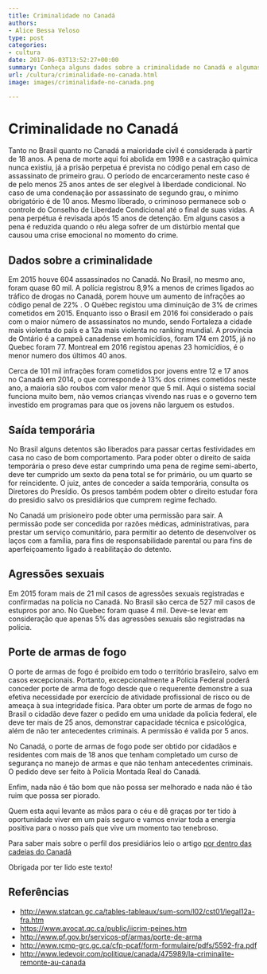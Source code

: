```yaml
---
title: Criminalidade no Canadá
authors:
- Alice Bessa Veloso
type: post
categories:
- cultura
date: 2017-06-03T13:52:27+00:00
summary: Conheça alguns dados sobre a criminalidade no Canadá e algumas das questões legais naquele que é o oitavo país mais pacífico do mundo.
url: /cultura/criminalidade-no-canada.html
image: images/criminalidade-no-canada.png

---
```

# Criminalidade no Canadá

Tanto no Brasil quanto no Canadá a maioridade civil é considerada à partir de 18 anos. A pena de morte aqui foi abolida em 1998 e a castração química nunca existiu, já a prisão perpetua é prevista no código penal em caso de assassinato de primeiro grau. O período de encarceramento neste caso é de pelo menos 25 anos antes de ser elegível à liberdade condicional. No caso de uma condenação por assassinato de segundo grau, o mínimo obrigatório é de 10 anos. Mesmo liberado, o criminoso permanece sob o controle do Conselho de Liberdade Condicional até o final de suas vidas. A pena perpétua é revisada após 15 anos de detenção. Em alguns casos a pena é reduzida quando o réu alega sofrer de um distúrbio mental que causou uma crise emocional no momento do crime.

## Dados sobre a criminalidade

Em 2015 houve 604 assassinados no Canadá. No Brasil, no mesmo ano, foram quase 60 mil. A polícia registrou 8,9% a menos de crimes ligados ao tráfico de drogas no Canadá, porem houve um aumento de infrações ao código penal de 22% . O Québec registou uma diminuição de 3% de crimes cometidos em 2015. Enquanto isso o Brasil em 2016 foi considerado o país com o maior número de assassinatos no mundo, sendo Fortaleza a cidade mais violenta do país e a 12a mais violenta no ranking mundial. A província de Ontário é a campeã canadense em homicídios, foram 174 em 2015, já no Quebec foram 77. Montreal em 2016 registou apenas 23 homicídios, é o menor numero dos últimos 40 anos.

Cerca de 101 mil infrações foram cometidos por jovens entre 12 e 17 anos no Canadá em 2014, o que corresponde à 13% dos crimes cometidos neste ano, a maioria são roubos com valor menor que 5 mil. Aqui o sistema social funciona muito bem, não vemos crianças vivendo nas ruas e o governo tem investido em programas para que os jovens não larguem os estudos.

## Saída temporária

No Brasil alguns detentos são liberados para passar certas festividades em casa no caso de bom comportamento. Para poder obter o direito de saída temporária o preso deve estar cumprindo uma pena de regime semi-aberto, deve ter cumprido um sexto da pena total se for primário, ou um quarto se for reincidente. O juiz, antes de conceder a saída temporária, consulta os Diretores do Presídio. Os presos também podem obter o direito estudar fora do presidio salvo os presidiários que cumprem regime fechado.

No Canadá um prisioneiro pode obter uma permissão para sair. A permissão pode ser concedida por razões médicas, administrativas, para prestar um serviço comunitário, para permitir ao detento de desenvolver os laços com a família, para fins de responsabilidade parental ou para fins de aperfeiçoamento ligado à reabilitação do detento.

## Agressões sexuais

Em 2015 foram mais de 21 mil casos de agressões sexuais registradas e confirmadas na polícia no Canadá. No Brasil são cerca de 527 mil casos de estupros por ano. No Quebec foram quase 4 mil. Deve-se levar em consideração que apenas 5% das agressões sexuais são registradas na polícia.

## Porte de armas de fogo

O porte de armas de fogo é proibido em todo o território brasileiro, salvo em casos excepcionais. Portanto, excepcionalmente a Polícia Federal poderá conceder porte de arma de fogo desde que o requerente demonstre a sua efetiva necessidade por exercício de atividade profissional de risco ou de ameaça à sua integridade física. Para obter um porte de armas de fogo no Brasil o cidadão deve fazer o pedido em uma unidade da policia federal, ele deve ter mais de 25 anos, demonstrar capacidade técnica e psicológica, além de não ter antecedentes criminais. A permissão é valida por 5 anos.

No Canadá, o porte de armas de fogo pode ser obtido por cidadãos e residentes com mais de 18 anos que tenham completado um curso de segurança no manejo de armas e que não tenham antecedentes criminais. O pedido deve ser feito à Policia Montada Real do Canadá.

Enfim, nada não é tão bom que não possa ser melhorado e nada não é tão ruim que possa ser piorado.

Quem esta aqui levante as mãos para o céu e dê graças por ter tido à oportunidade viver em um país seguro e vamos enviar toda a energia positiva para o nosso país que vive um momento tao tenebroso.

Para saber mais sobre o perfil dos presidiários leio o artigo [por dentro das cadeias do Canadá][1]

Obrigada por ter lido este texto!

## Referências

  * <a href="http://www.statcan.gc.ca/tables-tableaux/sum-som/l02/cst01/legal12a-fra.htm" target="_blank" rel="noopener noreferrer">http://www.statcan.gc.ca/tables-tableaux/sum-som/l02/cst01/legal12a-fra.htm</a>
  * <a href="https://www.avocat.qc.ca/public/iicrim-peines.htm" target="_blank" rel="noopener noreferrer">https://www.avocat.qc.ca/public/iicrim-peines.htm</a>
  * <a href="http://www.pf.gov.br/servicos-pf/armas/porte-de-arma" target="_blank" rel="noopener noreferrer">http://www.pf.gov.br/servicos-pf/armas/porte-de-arma</a>
  * <a href="http://www.rcmp-grc.gc.ca/cfp-pcaf/form-formulaire/pdfs/5592-fra.pdf" target="_blank" rel="noopener noreferrer">http://www.rcmp-grc.gc.ca/cfp-pcaf/form-formulaire/pdfs/5592-fra.pdf</a>
  * <a href="http://www.ledevoir.com/politique/canada/475989/la-criminalite-remonte-au-canada" target="_blank" rel="noopener noreferrer">http://www.ledevoir.com/politique/canada/475989/la-criminalite-remonte-au-canada</a>

 [1]: https://www.canadaagora.com/alicinha/cadeias-do-canada.html